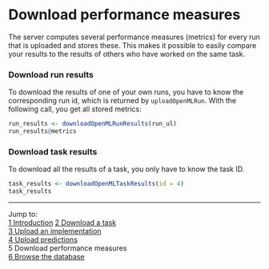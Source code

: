 Download performance measures
=============================

The server computes several performance measures (metrics) for every run that is uploaded and stores these. This makes it possible to easily compare your results to the results of others who have worked on the same task. 

### Download run results
To download the results of one of your own runs, you have to know the corresponding run id, which is returned by `uploadOpenMLRun`. With the following call, you get all stored metrics:


```r
run_results <- downloadOpenMLRunResults(run_ul)
run_results@metrics
```


### Download task results
To download all the results of a task, you only have to know the task ID. 


```r
task_results <- downloadOpenMLTaskResults(id = 4)
task_results
```


----------------------------------------------------------------------------------------------------------------------
Jump to:   
[1 Introduction](1-Introduction.md) 
[2 Download a task](2-Download-a-task.md)  
[3 Upload an implementation](3-Upload-an-implementation.md)  
[4 Upload predictions](4-Upload-predictions.md)  
5 Download performance measures  
[6 Browse the database](6-Browse-the-database.md)
